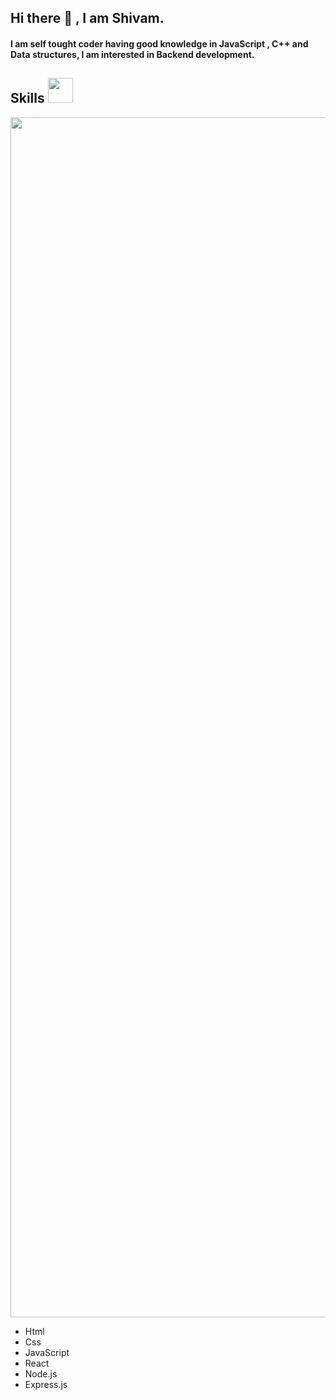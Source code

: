 ## Hi there 👋 , I am Shivam.
#### I am self tought coder having good knowledge in JavaScript , C++ and Data structures, I am interested in Backend development. 
#### 
 <!--- ------------------------------------------------------------------------------------------------------------------------------------------------------ -->
<!--- -- Skills Section ------------------------------------------------------------------------------------------------------------------------------------ -->
<!--- ------------------------------------------------------------------------------------------------------------------------------------------------------ -->

<h2>Skills <span> <img src='https://user-images.githubusercontent.com/74038190/206662607-d9e7591e-bbf9-42f9-9386-29efc927bc16.gif' width="40"> </span> </h2>
<img src="https://www.animatedimages.org/data/media/562/animated-line-image-0184.gif" width="1920" />
<br>
<ul>
  <li>Html</li>
  <li>Css</li>
  <li>JavaScript</li>
  <li>React</li>
  <li>Node.js</li>
  <li>Express.js</li> 
</ul>


